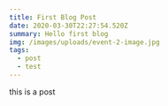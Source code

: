```yaml
---
title: First Blog Post
date: 2020-03-30T22:27:54.520Z
summary: Hello first blog
img: /images/uploads/event-2-image.jpg
tags:
  - post
  - test
---
```

this is a post